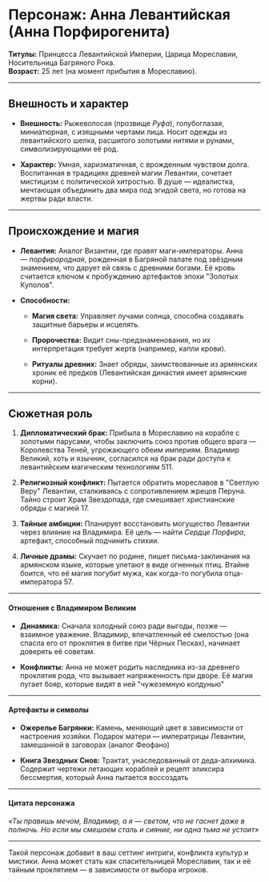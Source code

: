 # Персонаж: Анна Левантийская (Анна Порфирогенита)

**Титулы:** Принцесса Левантийской Империи, Царица Мореславии, Носительница Багряного Рока.  
**Возраст:** 25 лет (на момент прибытия в Мореславию).

---

## Внешность и характер

- **Внешность:** Рыжеволосая (прозвище _Руфа_), голубоглазая, миниатюрная, с изящными чертами лица. Носит одежды из левантийского шелка, расшитого золотыми нитями и рунами, символизирующими её род.
    
- **Характер:** Умная, харизматичная, с врожденным чувством долга. Воспитанная в традициях древней магии Левантии, сочетает мистицизм с политической хитростью. В душе — идеалистка, мечтающая объединить два мира под эгидой света, но готова на жертвы ради власти.

---

## Происхождение и магия

- **Левантия:** Аналог Византии, где правят маги-императоры. Анна — _порфирородная_, рожденная в Багряной палате под звёздным знамением, что дарует ей связь с древними богами. Её кровь считается ключом к пробуждению артефактов эпохи "Золотых Куполов".
    
- **Способности:**
    
    - **Магия света:** Управляет лучами солнца, способна создавать защитные барьеры и исцелять.
        
    - **Пророчества:** Видит сны-предзнаменования, но их интерпретация требует жертв (например, капли крови).
        
    - **Ритуалы древних:** Знает обряды, заимствованные из армянских хроник её предков (Левантийская династия имеет армянские корни).
        

---

## Сюжетная роль

1. **Дипломатический брак:** Прибыла в Мореславию на корабле с золотыми парусами, чтобы заключить союз против общего врага — Королевства Теней, угрожающего обеим империям. Владимир Великий, хоть и язычник, согласился на брак ради доступа к левантийским магическим технологиям 511.
    
2. **Религиозный конфликт:** Пытается обратить мореславов в "Светлую Веру" Левантии, сталкиваясь с сопротивлением жрецов Перуна. Тайно строит Храм Звездопада, где смешивает христианские обряды с магией 17.
    
3. **Тайные амбиции:** Планирует восстановить могущество Левантии через влияние на Владимира. Её цель — найти _Сердце Порфира_, артефакт, способный подчинить стихии.
    
4. **Личные драмы:** Скучает по родине, пишет письма-заклинания на армянском языке, которые улетают в виде огненных птиц. Втайне боится, что её магия погубит мужа, как когда-то погубила отца-императора 57.


---

#### **Отношения с Владимиром Великим**

- **Динамика:** Сначала холодный союз ради выгоды, позже — взаимное уважение. Владимир, впечатленный её смелостью (она спасла его от проклятия в битве при Чёрных Песках), начинает доверять её советам.
    
- **Конфликты:** Анна не может родить наследника из-за древнего проклятия рода, что вызывает напряженность при дворе. Её магия пугает бояр, которые видят в ней "чужеземную колдунью"


---

#### **Артефакты и символы**

- **Ожерелье Багрянки:** Камень, меняющий цвет в зависимости от настроения хозяйки. Подарок матери — императрицы Левантии, замешанной в заговорах (аналог Феофано)
    
- **Книга Звездных Снов:** Трактат, унаследованный от деда-алхимика. Содержит чертежи летающих кораблей и рецепт эликсира бессмертия, который Анна пытается воссоздать


---

#### **Цитата персонажа**

_«Ты правишь мечом, Владимир, а я — светом, что не гаснет даже в полночь. Но если мы смешаем сталь и сияние, ни одна тьма не устоит»_

---

Такой персонаж добавит в ваш сеттинг интриги, конфликта культур и мистики. Анна может стать как спасительницей Мореславии, так и её тайным проклятием — в зависимости от выбора игроков.